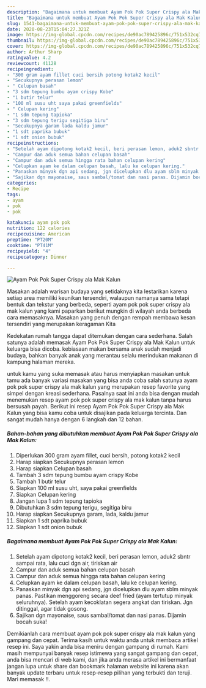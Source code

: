 ```yaml
---
description: "Bagaimana untuk membuat Ayam Pok Pok Super Crispy ala Mak Kalun Favorite"
title: "Bagaimana untuk membuat Ayam Pok Pok Super Crispy ala Mak Kalun Favorite"
slug: 1541-bagaimana-untuk-membuat-ayam-pok-pok-super-crispy-ala-mak-kalun-favorite
date: 2020-08-23T15:04:27.321Z
image: https://img-global.cpcdn.com/recipes/de90ac789425896c/751x532cq70/ayam-pok-pok-super-crispy-ala-mak-kalun-foto-resep-utama.jpg
thumbnail: https://img-global.cpcdn.com/recipes/de90ac789425896c/751x532cq70/ayam-pok-pok-super-crispy-ala-mak-kalun-foto-resep-utama.jpg
cover: https://img-global.cpcdn.com/recipes/de90ac789425896c/751x532cq70/ayam-pok-pok-super-crispy-ala-mak-kalun-foto-resep-utama.jpg
author: Arthur Sharp
ratingvalue: 4.2
reviewcount: 41128
recipeingredient:
- "300 gram ayam fillet cuci bersih potong kotak2 kecil"
- "Secukupnya perasan lemon"
- " Celupan basah"
- "3 sdm tepung bumbu ayam crispy Kobe"
- "1 butir telur"
- "100 ml susu uht saya pakai greenfields"
- " Celupan kering"
- "1 sdm tepung tapioka"
- "3 sdm tepung terigu segitiga biru"
- "Secukupnya garam lada kaldu jamur"
- "1 sdt paprika bubuk"
- "1 sdt onion bubuk"
recipeinstructions:
- "Setelah ayam dipotong kotak2 kecil, beri perasan lemon, aduk2 sbntr sampai rata, lalu cuci dgn air, tiriskan air"
- "Campur dan aduk semua bahan celupan basah"
- "Campur dan aduk semua hingga rata bahan celupan kering"
- "Celupkan ayam ke dalam celupan basah, lalu ke celupan kering."
- "Panaskan minyak dgn api sedang, jgn dicelupkan dlu ayam sblm minyak panas. Pastikan menggoreng secara deef fried (ayam tertutup minyak seluruhnya). Setelah ayam kecoklatan segera angkat dan tiriskan. Jgn ditinggal, agar tidak gosong."
- "Sajikan dgn mayonaise, saus sambal/tomat dan nasi panas. Dijamin bocah suka!"
categories:
- Recipe
tags:
- ayam
- pok
- pok

katakunci: ayam pok pok 
nutrition: 122 calories
recipecuisine: American
preptime: "PT20M"
cooktime: "PT41M"
recipeyield: "4"
recipecategory: Dinner

---
```



![Ayam Pok Pok Super Crispy ala Mak Kalun](https://img-global.cpcdn.com/recipes/de90ac789425896c/751x532cq70/ayam-pok-pok-super-crispy-ala-mak-kalun-foto-resep-utama.jpg)

Masakan adalah warisan budaya yang setidaknya kita lestarikan karena setiap area memiliki keunikan tersendiri, walaupun namanya sama tetapi bentuk dan tekstur yang berbeda, seperti ayam pok pok super crispy ala mak kalun yang kami paparkan berikut mungkin di wilayah anda berbeda cara memasaknya. Masakan yang penuh dengan rempah membawa kesan tersendiri yang merupakan keragaman Kita

Kedekatan rumah tangga dapat ditemukan dengan cara sederhana. Salah satunya adalah memasak Ayam Pok Pok Super Crispy ala Mak Kalun untuk keluarga bisa dicoba. kebiasaan makan bersama anak sudah menjadi budaya, bahkan banyak anak yang merantau selalu merindukan makanan di kampung halaman mereka.



untuk kamu yang suka memasak atau harus menyiapkan masakan untuk tamu ada banyak variasi masakan yang bisa anda coba salah satunya ayam pok pok super crispy ala mak kalun yang merupakan resep favorite yang simpel dengan kreasi sederhana. Pasalnya saat ini anda bisa dengan mudah menemukan resep ayam pok pok super crispy ala mak kalun tanpa harus bersusah payah.
Berikut ini resep Ayam Pok Pok Super Crispy ala Mak Kalun yang bisa kamu coba untuk disajikan pada keluarga tercinta. Dan sangat mudah hanya dengan 6 langkah dan 12 bahan.


<!--inarticleads1-->

##### Bahan-bahan yang dibutuhkan membuat Ayam Pok Pok Super Crispy ala Mak Kalun:

1. Diperlukan 300 gram ayam fillet, cuci bersih, potong kotak2 kecil
1. Harap siapkan Secukupnya perasan lemon
1. Harap siapkan  Celupan basah
1. Tambah 3 sdm tepung bumbu ayam crispy Kobe
1. Tambah 1 butir telur
1. Siapkan 100 ml susu uht, saya pakai greenfields
1. Siapkan  Celupan kering
1. Jangan lupa 1 sdm tepung tapioka
1. Dibutuhkan 3 sdm tepung terigu, segitiga biru
1. Harap siapkan Secukupnya garam, lada, kaldu jamur
1. Siapkan 1 sdt paprika bubuk
1. Siapkan 1 sdt onion bubuk




<!--inarticleads2-->

##### Bagaimana membuat  Ayam Pok Pok Super Crispy ala Mak Kalun:

1. Setelah ayam dipotong kotak2 kecil, beri perasan lemon, aduk2 sbntr sampai rata, lalu cuci dgn air, tiriskan air
1. Campur dan aduk semua bahan celupan basah
1. Campur dan aduk semua hingga rata bahan celupan kering
1. Celupkan ayam ke dalam celupan basah, lalu ke celupan kering.
1. Panaskan minyak dgn api sedang, jgn dicelupkan dlu ayam sblm minyak panas. Pastikan menggoreng secara deef fried (ayam tertutup minyak seluruhnya). Setelah ayam kecoklatan segera angkat dan tiriskan. Jgn ditinggal, agar tidak gosong.
1. Sajikan dgn mayonaise, saus sambal/tomat dan nasi panas. Dijamin bocah suka!




Demikianlah cara membuat ayam pok pok super crispy ala mak kalun yang gampang dan cepat. Terima kasih untuk waktu anda untuk membaca artikel resep ini. Saya yakin anda bisa meniru dengan gampang di rumah. Kami masih mempunyai banyak resep istimewa yang sangat gampang dan cepat, anda bisa mencari di web kami, dan jika anda merasa artikel ini bermanfaat jangan lupa untuk share dan bookmark halaman website ini karena akan banyak update terbaru untuk resep-resep pilihan yang terbukti dan teruji. Mari memasak !!. 
